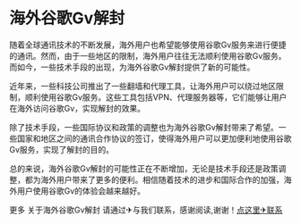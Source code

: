 # 海外谷歌Gv解封

随着全球通讯技术的不断发展，海外用户也希望能够使用谷歌Gv服务来进行便捷的通讯。然而，由于一些地区的限制，海外用户往往无法顺利使用谷歌Gv服务。而如今，一些技术手段的出现，为海外谷歌Gv解封提供了新的可能性。

近年来，一些科技公司推出了一些翻墙和代理工具，让海外用户可以绕过地区限制，顺利使用谷歌Gv服务。这些工具包括VPN、代理服务器等，它们能够让用户在海外访问谷歌Gv，实现解封的效果。

除了技术手段，一些国际协议和政策的调整也为海外谷歌Gv解封带来了希望。一些国家和地区之间的通讯合作协议的签订，使得海外用户可以更加便利地使用谷歌Gv服务，实现了解封的目的。

总的来说，海外谷歌Gv解封的可能性正在不断增加，无论是技术手段还是政策调整，都为海外用户带来了更多的便利。相信随着技术的进步和国际合作的加强，海外用户使用谷歌Gv的体验会越来越好。

更多 关于海外谷歌Gv解封 请通过✈与我们联系，感谢阅读,谢谢！[点这里✈联系](https://111.k02.cc)